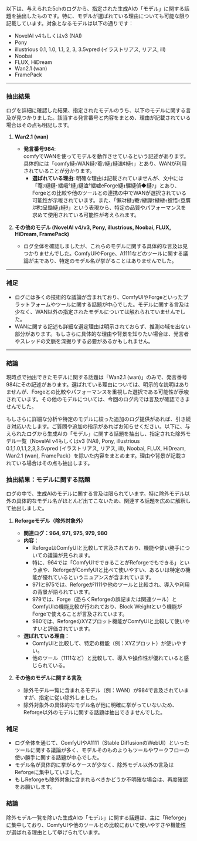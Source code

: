以下は、与えられた5chのログから、指定された生成AIの「モデル」に関する話題を抽出したものです。特に、モデルが選ばれている理由についても可能な限り記載しています。対象となるモデルは以下の通りです：  
- NovelAI v4もしくはv3 (NAI)  
- Pony  
- illustrious 0.1, 1.0, 1.1, 2, 3, 3.5vpred (イラストリアス, リアス, ill)  
- Noobai  
- FLUX, HiDream  
- Wan2.1 (wan)  
- FramePack  

---

### 抽出結果
ログを詳細に確認した結果、指定されたモデルのうち、以下のモデルに関する言及が見つかりました。該当する発言番号と内容をまとめ、理由が記載されている場合はその点も明記します。

1. **Wan2.1 (wan)**  
   - **発言番号984**:  
     comfyでWANを使ってモデルを動作させているという記述があります。具体的には「comfy縺ｯWAN縺ｧ菴ｿ縺｣縺溘¢縺ｩ」とあり、WANが利用されていることが分かります。  
     - **選ばれている理由**: 明確な理由は記載されていませんが、文中には「菴ｿ縺縺･繧峨°縺｣縺溘°繧嘘eForge縺ｫ騾縺偵◆縺ｧ」とあり、Forgeとの比較や他のツールとの連携の中でWANが選択されている可能性が示唆されています。また、「懶ｽｵ縺ｮ菴ｿ縺譁ｹ縺縺ｨ螳悟ｨ荳贋ｽ堺ｺ呈鋤縺｣縺ｦ」という表現から、特定の品質やパフォーマンスを求めて使用されている可能性が考えられます。

2. **その他のモデル (NovelAI v4/v3, Pony, illustrious, Noobai, FLUX, HiDream, FramePack)**  
   - ログ全体を確認しましたが、これらのモデルに関する具体的な言及は見つかりませんでした。ComfyUIやForge、A1111などのツールに関する議論が主であり、特定のモデル名が挙がることはありませんでした。

---

### 補足
- ログには多くの技術的な議論が含まれており、ComfyUIやForgeといったプラットフォームやツールに関する話題が中心でした。モデルに関する言及は少なく、WAN以外の指定されたモデルについては触れられていませんでした。
- WANに関する記述も詳細な選定理由は明示されておらず、推測の域を出ない部分があります。もしさらに具体的な理由や背景を知りたい場合は、発言者やスレッドの文脈を深掘りする必要があるかもしれません。

---

### 結論
現時点で抽出できたモデルに関する話題は「Wan2.1 (wan)」のみで、発言番号984にその記述があります。選ばれている理由については、明示的な説明はありませんが、Forgeとの比較やパフォーマンスを重視した選択である可能性が示唆されています。その他のモデルについては、今回のログ内では言及が確認できませんでした。

もしさらに詳細な分析や特定のモデルに絞った追加のログ提供があれば、引き続き対応いたします。ご質問や追加の指示があればお知らせください。以下に、与えられたログから生成AIの「モデル」に関する話題を抽出し、指定された除外モデル一覧（NovelAI v4もしくはv3 (NAI), Pony, illustrious 0.1,1.0,1.1,2,3,3.5vpred (イラストリアス, リアス, ill), Noobai, FLUX, HiDream, Wan2.1 (wan), FramePack）を除いた内容をまとめます。理由や背景が記載されている場合はその点も抽出します。

### 抽出結果：モデルに関する話題
ログの中で、生成AIのモデルに関する言及は限られています。特に除外モデル以外の具体的なモデル名がほとんど出てこないため、関連する話題を広めに解釈して抽出しました。

1. **Reforgeモデル（除外対象外）**
   - **関連ログ：964, 971, 975, 979, 980**
   - **内容**：
     - ReforgeはComfyUIと比較して言及されており、機能や使い勝手についての議論が見られます。
     - 特に、964では「ComfyUIでできることがReforgeでもできる」という点や、ReforgeがComfyUIと比べて使いやすい、あるいは特定の機能が優れているというニュアンスが含まれています。
     - 971と975では、Reforgeが1111や他のツールと比較され、導入や利用の背景が語られています。
     - 979では、Forge（恐らくReforgeの誤記または関連ツール）とComfyUIの機能比較が行われており、Block Weightという機能がForgeで使えることが言及されています。
     - 980では、ReforgeのXYZプロット機能がComfyUIと比較して使いやすいと評価されています。
   - **選ばれている理由**：
     - ComfyUIと比較して、特定の機能（例：XYZプロット）が使いやすい。
     - 他のツール（1111など）と比較して、導入や操作性が優れていると感じられている。

2. **その他のモデルに関する言及**
   - 除外モデル一覧に含まれるモデル（例：WAN）が984で言及されていますが、指定に従い除外しました。
   - 除外対象外の具体的なモデル名が他に明確に挙がっていないため、Reforge以外のモデルに関する話題は抽出できませんでした。

### 補足
- ログ全体を通じて、ComfyUIやA1111（Stable DiffusionのWebUI）といったツールに関する議論が多く、モデルそのものよりもツールやワークフローの使い勝手に関する話題が中心でした。
- モデル名が具体的に挙がるケースが少なく、除外モデル以外の言及はReforgeに集中していました。
- もしReforgeも除外対象に含まれるべきかどうか不明確な場合は、再度確認をお願いします。

### 結論
除外モデル一覧を除いた生成AIの「モデル」に関する話題は、主に「Reforge」に集中しており、ComfyUIや他のツールとの比較において使いやすさや機能性が選ばれる理由として挙げられています。